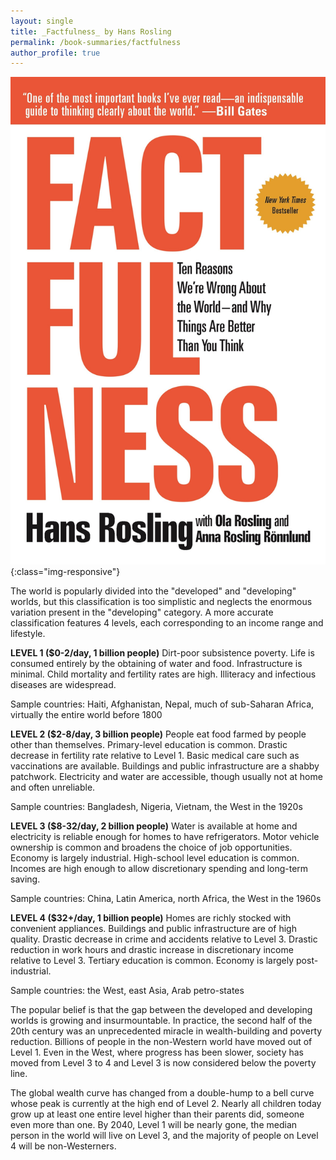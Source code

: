 ```yaml
---
layout: single
title: _Factfulness_ by Hans Rosling
permalink: /book-summaries/factfulness
author_profile: true
---
```


![Factfulness](/assets/images/factfulness.jpg){:class="img-responsive"}

The world is popularly divided into the "developed" and "developing" worlds, but this classification is too simplistic and neglects the enormous variation present in the "developing" category.
A more accurate classification features 4 levels, each corresponding to an income range and lifestyle.

**LEVEL 1 ($0-2/day, 1 billion people)**
Dirt-poor subsistence poverty.
Life is consumed entirely by the obtaining of water and food.
Infrastructure is minimal.
Child mortality and fertility rates are high.
Illiteracy and infectious diseases are widespread.

Sample countries: Haiti, Afghanistan, Nepal, much of sub-Saharan Africa, virtually the entire world before 1800

**LEVEL 2 ($2-8/day, 3 billion people)**
People eat food farmed by people other than themselves.
Primary-level education is common.
Drastic decrease in fertility rate relative to Level 1.
Basic medical care such as vaccinations are available.
Buildings and public infrastructure are a shabby patchwork.
Electricity and water are accessible, though usually not at home and often unreliable.

Sample countries: Bangladesh, Nigeria, Vietnam, the West in the 1920s

**LEVEL 3 ($8-32/day, 2 billion people)**
Water is available at home and electricity is reliable enough for homes to have refrigerators.
Motor vehicle ownership is common and broadens the choice of job opportunities.
Economy is largely industrial.
High-school level education is common.
Incomes are high enough to allow discretionary spending and long-term saving.

Sample countries: China, Latin America, north Africa, the West in the 1960s

**LEVEL 4 ($32+/day, 1 billion people)**
Homes are richly stocked with convenient appliances.
Buildings and public infrastructure are of high quality.
Drastic decrease in crime and accidents relative to Level 3.
Drastic reduction in work hours and drastic increase in discretionary income relative to Level 3.
Tertiary education is common.
Economy is largely post-industrial.

Sample countries: the West, east Asia, Arab petro-states

The popular belief is that the gap between the developed and developing worlds is growing and insurmountable.
In practice, the second half of the 20th century was an unprecedented miracle in wealth-building and poverty reduction.
Billions of people in the non-Western world have moved out of Level 1.
Even in the West, where progress has been slower, society has moved from Level 3 to 4 and Level 3 is now considered below the poverty line.

The global wealth curve has changed from a double-hump to a bell curve whose peak is currently at the high end of Level 2.
Nearly all children today grow up at least one entire level higher than their parents did, someone even more than one.
By 2040, Level 1 will be nearly gone, the median person in the world will live on Level 3, and the majority of people on Level 4 will be non-Westerners.

